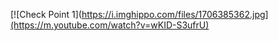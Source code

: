 [![Check Point 1](https://i.imghippo.com/files/1706385362.jpg](https://m.youtube.com/watch?v=wKID-S3ufrU)
